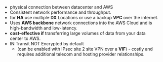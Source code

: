 - physical connection between datacenter and AWS
- Consistent network performance and throughput.
- for **HA** use multiple **DX** Locations or use a backup **VPC** over the internet.
-  Uses **AWS backbone** network connections into the AWS Cloud and is high-bandwidth and low-latency.
- **cost-effective if** transferring large volumes of data from your data center to AWS.
- IN Transit NOT Encrypted by default
	- (can be enabled with IPsec site 2 site VPN over a **VIF**)
- costly and requires additional telecom and hosting provider relationships.